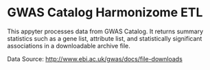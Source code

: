 # GWAS Catalog Harmonizome ETL

This appyter processes data from GWAS Catalog. It returns summary statistics such as a gene list, attribute list, and statistically significant associations in a downloadable archive file.

Data Source: http://www.ebi.ac.uk/gwas/docs/file-downloads
